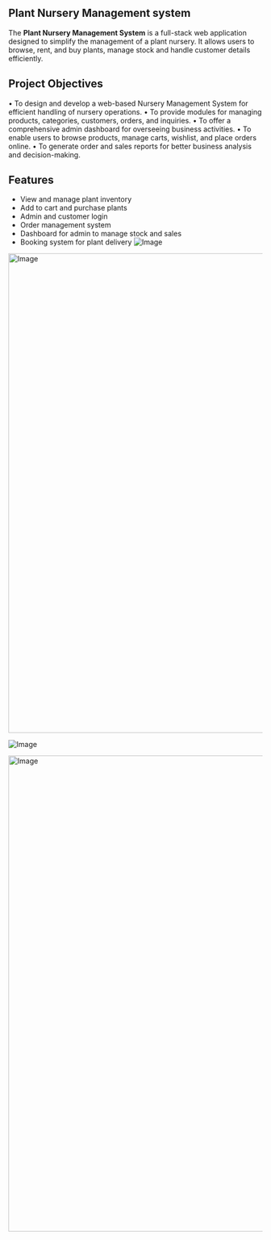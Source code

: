 ## Plant Nursery Management system

The **Plant Nursery Management System** is a full-stack web application designed to simplify the management of a plant nursery. It allows users to browse, rent, and buy plants, manage stock and handle customer details efficiently.

## Project Objectives
•	To design and develop a web-based Nursery Management System for efficient handling of nursery operations.
•	To provide modules for managing products, categories, customers, orders, and inquiries.
•	To offer a comprehensive admin dashboard for overseeing business activities.
•	To enable users to browse products, manage carts, wishlist, and place orders online.
•	To generate order and sales reports for better business analysis and decision-making.

## Features

- View and manage plant inventory
- Add to cart and purchase plants
- Admin and customer login
- Order management system
- Dashboard for admin to manage stock and sales
- Booking system for plant delivery
![Image](https://github.com/user-attachments/assets/9d76185f-dc40-4935-9399-19bd80e28888)


 <img width="1919" height="951" alt="Image" src="https://github.com/user-attachments/assets/cc406060-5a04-49f7-b3e3-e4222d96523a" />



![Image](https://github.com/user-attachments/assets/d97c2e30-fae0-4faa-bec3-6edb9d64f865)


<img width="1184" height="944" alt="Image" src="https://github.com/user-attachments/assets/db438f7c-f9f7-4343-b41f-884871dd7781" />
